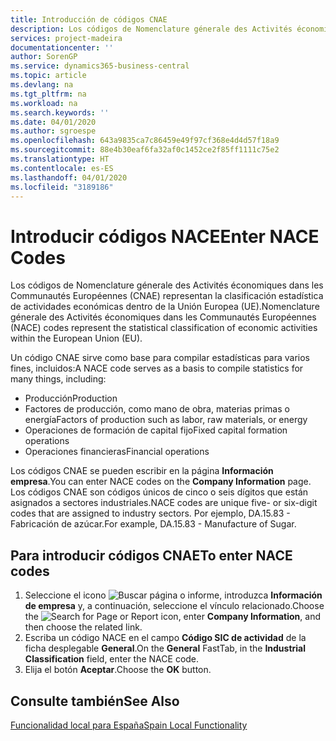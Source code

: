 ```yaml
---
title: Introducción de códigos CNAE
description: Los códigos de Nomenclature génerale des Activités économiques dans les Communautés Européennes (CNAE) representan la clasificación estadística de actividades económicas dentro de la Unión Europea (UE).
services: project-madeira
documentationcenter: ''
author: SorenGP
ms.service: dynamics365-business-central
ms.topic: article
ms.devlang: na
ms.tgt_pltfrm: na
ms.workload: na
ms.search.keywords: ''
ms.date: 04/01/2020
ms.author: sgroespe
ms.openlocfilehash: 643a9835ca7c86459e49f97cf368e4d4d57f18a9
ms.sourcegitcommit: 88e4b30eaf6fa32af0c1452ce2f85ff1111c75e2
ms.translationtype: HT
ms.contentlocale: es-ES
ms.lasthandoff: 04/01/2020
ms.locfileid: "3189186"
---
```

# <a name="enter-nace-codes"></a><span data-ttu-id="ebd2c-103">Introducir códigos NACE</span><span class="sxs-lookup"><span data-stu-id="ebd2c-103">Enter NACE Codes</span></span>
<span data-ttu-id="ebd2c-104">Los códigos de Nomenclature génerale des Activités économiques dans les Communautés Européennes (CNAE) representan la clasificación estadística de actividades económicas dentro de la Unión Europea (UE).</span><span class="sxs-lookup"><span data-stu-id="ebd2c-104">Nomenclature génerale des Activités économiques dans les Communautés Européennes (NACE) codes represent the statistical classification of economic activities within the European Union (EU).</span></span>  

<span data-ttu-id="ebd2c-105">Un código CNAE sirve como base para compilar estadísticas para varios fines, incluidos:</span><span class="sxs-lookup"><span data-stu-id="ebd2c-105">A NACE code serves as a basis to compile statistics for many things, including:</span></span>  

- <span data-ttu-id="ebd2c-106">Producción</span><span class="sxs-lookup"><span data-stu-id="ebd2c-106">Production</span></span>  
- <span data-ttu-id="ebd2c-107">Factores de producción, como mano de obra, materias primas o energía</span><span class="sxs-lookup"><span data-stu-id="ebd2c-107">Factors of production such as labor, raw materials, or energy</span></span>  
- <span data-ttu-id="ebd2c-108">Operaciones de formación de capital fijo</span><span class="sxs-lookup"><span data-stu-id="ebd2c-108">Fixed capital formation operations</span></span>  
- <span data-ttu-id="ebd2c-109">Operaciones financieras</span><span class="sxs-lookup"><span data-stu-id="ebd2c-109">Financial operations</span></span>  

<span data-ttu-id="ebd2c-110">Los códigos CNAE se pueden escribir en la página **Información empresa**.</span><span class="sxs-lookup"><span data-stu-id="ebd2c-110">You can enter NACE codes on the **Company Information** page.</span></span> <span data-ttu-id="ebd2c-111">Los códigos CNAE son códigos únicos de cinco o seis dígitos que están asignados a sectores industriales.</span><span class="sxs-lookup"><span data-stu-id="ebd2c-111">NACE codes are unique five- or six-digit codes that are assigned to industry sectors.</span></span> <span data-ttu-id="ebd2c-112">Por ejemplo, DA.15.83 - Fabricación de azúcar.</span><span class="sxs-lookup"><span data-stu-id="ebd2c-112">For example, DA.15.83 - Manufacture of Sugar.</span></span>  

## <a name="to-enter-nace-codes"></a><span data-ttu-id="ebd2c-113">Para introducir códigos CNAE</span><span class="sxs-lookup"><span data-stu-id="ebd2c-113">To enter NACE codes</span></span>  

1.  <span data-ttu-id="ebd2c-114">Seleccione el icono ![Buscar página o informe](../../media/ui-search/search_small.png "Icono Buscar página o informe"), introduzca **Información de empresa** y, a continuación, seleccione el vínculo relacionado.</span><span class="sxs-lookup"><span data-stu-id="ebd2c-114">Choose the ![Search for Page or Report](../../media/ui-search/search_small.png "Search for Page or Report icon") icon, enter **Company Information**, and then choose the related link.</span></span>  
2.  <span data-ttu-id="ebd2c-115">Escriba un código NACE en el campo **Código SIC de actividad** de la ficha desplegable **General**.</span><span class="sxs-lookup"><span data-stu-id="ebd2c-115">On the **General** FastTab, in the **Industrial Classification** field, enter the NACE code.</span></span>  
3.  <span data-ttu-id="ebd2c-116">Elija el botón **Aceptar**.</span><span class="sxs-lookup"><span data-stu-id="ebd2c-116">Choose the **OK** button.</span></span>  

## <a name="see-also"></a><span data-ttu-id="ebd2c-117">Consulte también</span><span class="sxs-lookup"><span data-stu-id="ebd2c-117">See Also</span></span>  
 [<span data-ttu-id="ebd2c-118">Funcionalidad local para España</span><span class="sxs-lookup"><span data-stu-id="ebd2c-118">Spain Local Functionality</span></span>](spain-local-functionality.md)
